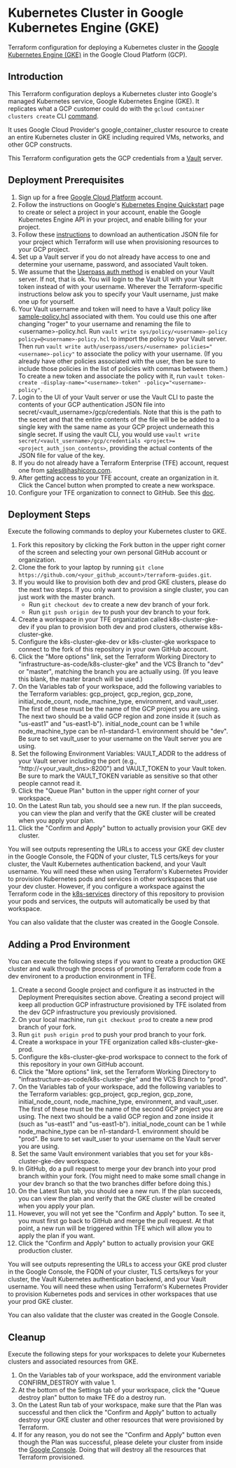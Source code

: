 # Kubernetes Cluster in Google Kubernetes Engine (GKE)
Terraform configuration for deploying a Kubernetes cluster in the [Google Kubernetes Engine (GKE)](https://cloud.google.com/kubernetes-engine/) in the Google Cloud Platform (GCP).

## Introduction
This Terraform configuration deploys a Kubernetes cluster into Google's managed Kubernetes service, Google Kubernetes Engine (GKE). It replicates what a GCP customer could do with the `gcloud container clusters create` CLI [command](https://cloud.google.com/sdk/gcloud/reference/container/clusters/create).

It uses Google Cloud Provider's google_container_cluster resource to create an entire Kubernetes cluster in GKE including required VMs, networks, and other GCP constructs.

This Terraform configuration gets the GCP credentials from a [Vault](https://www.vaultproject.io/) server.

## Deployment Prerequisites

1. Sign up for a free [Google Cloud Platform](https://cloud.google.com) account.
1. Follow the instructions on Google's [Kubernetes Engine Quickstart](https://cloud.google.com/kubernetes-engine/docs/quickstart) page to create or select a project in your account, enable the Google Kubernetes Engine API in your project, and enable billing for your project.
1. Follow these [instructions](https://www.terraform.io/docs/providers/google/index.html#authentication-json-file) to download an authentication JSON file for your project which Terraform will use when provisioning resources to your GCP project.
1. Set up a Vault server if you do not already have access to one and determine your username, password, and associated Vault token.
1. We assume that the [Userpass auth method](https://www.vaultproject.io/docs/auth/userpass.html) is enabled on your Vault server.  If not, that is ok.  You will login to the Vault UI with your Vault token instead of with your username. Wherever the Terraform-specific instructions below ask you to specify your Vault username, just make one up for yourself.
1. Your Vault username and token will need to have a Vault policy like [sample-policy.hcl](./sample-policy.hcl) associated with them. You could use this one after changing "roger" to your username and renaming the file to \<username\>-policy.hcl.  Run `vault write sys/policy/<username>-policy policy=@<username>-policy.hcl` to import the policy to your Vault server. Then run `vault write auth/userpass/users/<username> policies="<username>-policy"` to associate the policy with your username. (If you already have other policies associated with the user, then be sure to include those policies in the list of policies with commas between them.) To create a new token and associate the policy with it, run `vault token-create -display-name="<username>-token" -policy="<username>-policy"`.
1. Login to the UI of your Vault server or use the Vault CLI to paste the contents of your GCP authentication JSON file into secret/<vault_username>/gcp/credentials. Note that this is the path to the secret and that the entire contents of the file will be be added to a single key with the same name as your GCP project underneath this single secret.  If using the vault CLI, you would use `vault write secret/<vault_username>/gcp/credentials <project>=<project_auth_json_contents>`, providing the actual contents of the JSON file for value of the key.
1. If you do not already have a Terraform Enterprise (TFE) account, request one from sales@hashicorp.com.
1. After getting access to your TFE account, create an organization in it. Click the Cancel button when prompted to create a new workspace.
1. Configure your TFE organization to connect to GitHub. See this [doc](https://www.terraform.io/docs/enterprise/vcs/github.html).

## Deployment Steps
Execute the following commands to deploy your Kubernetes cluster to GKE.

1. Fork this repository by clicking the Fork button in the upper right corner of the screen and selecting your own personal GitHub account or organization.
1. Clone the fork to your laptop by running `git clone https://github.com/<your_github_account>/terraform-guides.git`.
1. If you would like to provision both dev and prod GKE clusters, please do the next two steps. If you only want to provision a single cluster, you can just work with the master branch.
    * Run `git checkout dev` to create a new dev branch of your fork.
    * Run `git push origin dev` to push your dev branch to your fork.
1. Create a workspace in your TFE organization called k8s-cluster-gke-dev if you plan to provision both dev and prod clusters, otherwise k8s-cluster-gke.
1. Configure the k8s-cluster-gke-dev or k8s-cluster-gke workspace to connect to the fork of this repository in your own GitHub account.
1. Click the "More options" link, set the Terraform Working Directory to "infrastructure-as-code/k8s-cluster-gke" and the VCS Branch to "dev" or "master", matching the branch you are actually using. (If you leave this blank, the master branch will be used.)
1. On the Variables tab of your workspace, add the following variables to the Terraform variables: gcp_project, gcp_region, gcp_zone, initial_node_count, node_machine_type, environment, and vault_user. The first of these must be the name of the GCP project you are using. The next two should be a valid GCP region and zone inside it (such as "us-east1" and "us-east1-b"). initial_node_count can be 1 while node_machine_type can be n1-standard-1. environment should be "dev". Be sure to set vault_user to your username on the Vault server you are using.
1. Set the following Environment Variables: VAULT_ADDR to the address of your Vault server including the port (e.g., "http://<your_vault_dns>:8200") and VAULT_TOKEN to your Vault token. Be sure to mark the VAULT_TOKEN variable as sensitive so that other people cannot read it.
1. Click the "Queue Plan" button in the upper right corner of your workspace.
1. On the Latest Run tab, you should see a new run. If the plan succeeds, you can view the plan and verify that the GKE cluster will be created when you apply your plan.
1. Click the "Confirm and Apply" button to actually provision your GKE dev cluster.

You will see outputs representing the URLs to access your GKE dev cluster in the Google Console, the FQDN of your cluster, TLS certs/keys for your cluster, the Vault Kubernetes authentication backend, and your Vault username.  You will need these when using Terraform's Kubernetes Provider to provision Kubernetes pods and services in other workspaces that use your dev cluster. However, if you configure a workspace against the Terraform code in the [k8s-services](../../self-serve-infrastructure/k8s-services) directory of this repository to provision your pods and services, the outputs will automatically be used by that workspace.

You can also validate that the cluster was created in the Google Console.

## Adding a Prod Environment
You can execute the following steps if you want to create a production GKE cluster and walk through the process of promoting Terraform code from a dev environent to a production environment in TFE.

1. Create a second Google project and configure it as instructed in the Deployment Prerequisites section above. Creating a second project will keep all production GCP infrastructure provisioned by TFE isolated from the dev GCP infrastructure you previously provisioned.
1. On your local machine, run `git checkout prod` to create a new prod branch of your fork.
1. Run `git push origin prod` to push your prod branch to your fork.
1. Create a workspace in your TFE organization called k8s-cluster-gke-prod.
1. Configure the k8s-cluster-gke-prod workspace to connect to the fork of this repository in your own GitHub account.
1. Click the "More options" link, set the Terraform Working Directory to "infrastructure-as-code/k8s-cluster-gke" and the VCS Branch to "prod".
1. On the Variables tab of your workspace, add the following variables to the Terraform variables: gcp_project, gcp_region, gcp_zone, initial_node_count, node_machine_type, environment, and vault_user. The first of these must be the name of the second GCP project you are using. The next two should be a valid GCP region and zone inside it (such as "us-east1" and "us-east1-b"). initial_node_count can be 1 while node_machine_type can be n1-standard-1. environment should be "prod". Be sure to set vault_user to your username on the Vault server you are using.
1. Set the same Vault environment variables that you set for your k8s-cluster-gke-dev workspace.
1. In GitHub, do a pull request to merge your dev branch into your prod branch within your fork. (You might need to make some small change in your dev branch so that the two branches differ before doing this.)
1. On the Latest Run tab, you should see a new run. If the plan succeeds, you can view the plan and verify that the GKE cluster will be created when you apply your plan.
1. However, you will not yet see the "Confirm and Apply" button. To see it, you must first go back to GitHub and merge the pull request. At that point, a new run will be triggered within TFE which will allow you to apply the plan if you want.
1. Click the "Confirm and Apply" button to actually provision your GKE production cluster.

You will see outputs representing the URLs to access your GKE prod cluster in the Google Console, the FQDN of your cluster, TLS certs/keys for your cluster, the Vault Kubernetes authentication backend, and your Vault username.  You will need these when using Terraform's Kubernetes Provider to provision Kubernetes pods and services in other workspaces that use your prod GKE cluster.

You can also validate that the cluster was created in the Google Console.

## Cleanup
Execute the following steps for your workspaces to delete your Kubernetes clusters and associated resources from GKE.

1. On the Variables tab of your workspace, add the environment variable CONFIRM_DESTROY with value 1.
1. At the bottom of the Settings tab of your workspace, click the "Queue destroy plan" button to make TFE do a destroy run.
1. On the Latest Run tab of your workspace, make sure that the Plan was successful and then click the "Confirm and Apply" button to actually destroy your GKE cluster and other resources that were provisioned by Terraform.
1. If for any reason, you do not see the "Confirm and Apply" button even though the Plan was successful, please delete your cluster from inside the [Google Console](https://console.cloud.google.com). Doing that will destroy all the resources that Terraform provisioned.
